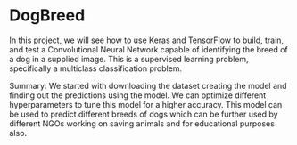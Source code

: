 # DogBreed
In this project, we will see how to use Keras and TensorFlow to build, train, and test a Convolutional Neural Network capable of identifying the breed of a dog in a supplied image. This is a supervised learning problem, specifically a multiclass classification problem.

Summary:
We started with downloading the dataset creating the model and finding out the predictions using the model. We can optimize different hyperparameters to tune this model for a higher accuracy. This model can be used to predict different breeds of dogs which can be further used by different NGOs working on saving animals and for educational purposes also.
